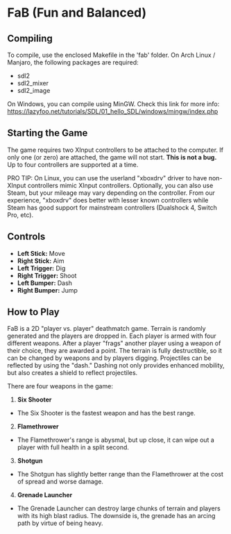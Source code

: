 # FaB (Fun and Balanced)

## Compiling
To compile, use the enclosed Makefile in the 'fab' folder. On Arch Linux / Manjaro, the following packages are required:

- sdl2
- sdl2_mixer
- sdl2_image

On Windows, you can compile using MinGW. Check this link for more info: https://lazyfoo.net/tutorials/SDL/01_hello_SDL/windows/mingw/index.php

## Starting the Game
The game requires two XInput controllers to be attached to the computer. If only one (or zero) are attached, the game will not start. **This is not a bug.** Up to four controllers are supported at a time.

PRO TIP: On Linux, you can use the userland "xboxdrv" driver to have non-XInput controllers mimic XInput controllers. Optionally, you can also use Steam, but your mileage may vary depending on the controller. From our experience, "xboxdrv" does better with lesser known controllers while Steam has good support for mainstream controllers (Dualshock 4, Switch Pro, etc).

## Controls
- **Left Stick:** Move
- **Right Stick:** Aim
- **Left Trigger:** Dig
- **Right Trigger:** Shoot
- **Left Bumper:** Dash
- **Right Bumper:** Jump

## How to Play
FaB is a 2D "player vs. player" deathmatch game. Terrain is randomly generated and the players are dropped in. Each player is armed with four different weapons. After a player "frags" another player using a weapon of their choice, they are awarded a point. The terrain is fully destructible, so it can be changed by weapons and by players digging. Projectiles can be reflected by using the "dash." Dashing not only provides enhanced mobility, but also creates a shield to reflect projectiles.

There are four weapons in the game:
1. **Six Shooter**
  - The Six Shooter is the fastest weapon and has the best range.
2. **Flamethrower**
  - The Flamethrower's range is abysmal, but up close, it can wipe out a player with full health in a split second.
3. **Shotgun**
  - The Shotgun has slightly better range than the Flamethrower at the cost of spread and worse damage.
4. **Grenade Launcher**
  - The Grenade Launcher can destroy large chunks of terrain and players with its high blast radius. The downside is, the grenade has an arcing path by virtue of being heavy.
